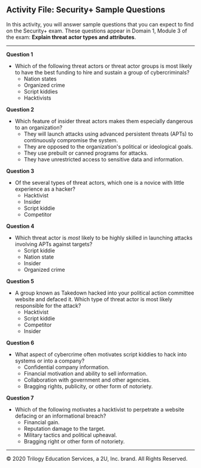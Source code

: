 ## Activity File: Security+ Sample Questions

In this activity, you will answer sample questions that you can expect to find on the Security+ exam. These questions appear in Domain 1, Module 3 of the exam: **Explain threat actor types and attributes**. 

---

**Question 1**

- Which of the following threat actors or threat actor groups is most likely to have the best funding to hire and sustain a group of cybercriminals?
  - Nation states
  - Organized crime
  - Script kiddies
  - Hacktivists



**Question 2**

- Which feature of insider threat actors makes them especially dangerous to an organization?
  - They will launch attacks using advanced persistent threats (APTs) to continuously compromise the system.
  - They are opposed to the organization's political or ideological goals.
  - They use prebuilt or canned programs for attacks.
  - They have unrestricted access to sensitive data and information.
    

**Question 3**

* Of the several types of threat actors, which one is a novice with little experience as a hacker?
  * Hacktivist
  * Insider 
  * Script kiddie
  * Competitor
    

**Question 4**

* Which threat actor is *most* likely to be highly skilled in launching attacks involving APTs against targets?
  * Script kiddie
  * Nation state
  * Insider 
  * Organized crime
    

**Question 5**

* A group known as Takedown hacked into your political action committee website and defaced it. Which type of threat actor is most likely responsible for the attack?
  * Hacktivist
  * Script kiddie
  * Competitor
  * Insider
    

**Question 6**

* What aspect of cybercrime often motivates script kiddies to hack into systems or into a company?
  * Confidential company information.
  * Financial motivation and ability to sell information. 
  * Collaboration with government and other agencies.
  * Bragging rights, publicity, or other form of notoriety.
    

**Question 7**

* Which of the following motivates a hacktivist to perpetrate a website defacing or an informational breach?
  * Financial gain.
  * Reputation damage to the target.
  * Military tactics and political upheaval.
  * Bragging right or other form of notoriety.

---
  © 2020 Trilogy Education Services, a 2U, Inc. brand. All Rights Reserved.
